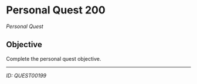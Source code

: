 # Personal Quest 200

*Personal Quest*

## Objective
Complete the personal quest objective.

---
*ID: QUEST00199*